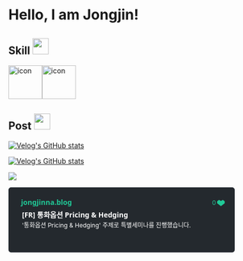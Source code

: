<h1> Hello, I am Jongjin!</h1>

<h2> Skill <img src = "https://media2.giphy.com/media/QssGEmpkyEOhBCb7e1/giphy.gif?cid=ecf05e47a0n3gi1bfqntqmob8g9aid1oyj2wr3ds3mg700bl&rid=giphy.gif" width = 32px> </h2>

<div style="display: flex; align-items: flex-start;"><img src="https://techstack-generator.vercel.app/python-icon.svg" alt="icon" width="67" height="67" /><img src="https://techstack-generator.vercel.app/java-icon.svg" alt="icon" width="67" height="67" /></div>

<h2> Post <img src = "https://media2.giphy.com/media/QssGEmpkyEOhBCb7e1/giphy.gif?cid=ecf05e47a0n3gi1bfqntqmob8g9aid1oyj2wr3ds3mg700bl&rid=giphy.gif" width = 32px> </h2>

[![Velog's GitHub stats](https://velog-readme-stats.vercel.app/api/badge?name=jongjinna)](https://velog.io/@jongjinna)

[![Velog's GitHub stats](https://velog-readme-stats.vercel.app/api?name=jongjinna&tag=equity&color=dark)](https://velog-readme-stats.vercel.app/api/redirect?name=jongjinna&tag=equity)

<a href = "https://blog.naver.com/njjwa1004">
    <img src = "https://img.shields.io/badge/N-Blog-success">
</a>

<p></p>

<svg xmlns="http://www.w3.org/2000/svg" width="450" height="130" viewBox="0 0 450 130" fill="none">
    <style>
        .header {
            font: bold 14px 'Segoe UI', Ubuntu, Sans-Serif;
            fill: #20c997;
            animation: fadeInAnimation 0.8s ease-in-out forwards;
        }
        .log-title { font: bold 14px 'Segoe UI', Ubuntu, Sans-Serif; fill: white }
        .log-description { font-size: 12px; fill: white}
        .tag-item { font-size: 12px; fill: #0CA678;}
        .heart-count { font-size: 12px; fill: #20c997;}
    </style>
    <rect data-testid="card-bg" x="0.5" y="0.5" rx="4.5" height="99%" stroke="#30363d" width="449" fill="#24292e" stroke-opacity="1"/>
    <g data-testid="card-title" transform="translate(25, 35)">
    <g transform="translate(0, 0)">
            <text x="0" y="0" class="header" data-testid="header">jongjinna.blog</text>
            <svg width="30" x="390" y="-10" height="13" viewBox="0 0 30 13" fill="none" xmlns="http://www.w3.org/2000/svg">
                <path d="M11.25 0L7.5 2.26044L3.75 0L0 2.82555V6.78133L7.5 12.4324L15 6.78133V2.82555L11.25 0Z" fill="#20c997"/>
            </svg>
            <text x="380" class="heart-count" data-testid="heart-count">0</text>
        </g>
    </g>
    <g data-testid="main-card-body" transform="translate(0, 45)">
        <svg data-testid="lang-items" x="25" width="400" height="40" viewBox="0 0 400 40">
            <g transform="translate(0, 0)">
                <text data-testid="lang-name" x="2" y="15" class="log-title">[FR] 통화옵션 Pricing & Hedging</text>
                <text ata-testid="lang-description" x="2" y="35" class="log-description">'통화옵션 Pricing & Hedging' 주제로 특별세미나를 진행했습니다.</text>
            </g>
        </svg>
    </g>
    <g data-testid="main-card-bottom" transform="translate(0, 95)">
        <svg data-testid="lang-items" x="25" width="60" viewBox="0 0 60 19">
            <g style="position: relative;">
                <rect width="60" height="19.5367" rx="9.76834" fill="#F1F3F5"/>
                <text data-testid="lang-name" text-anchor="middle" x="30" y="13" class="tag-item">통화옵션</text>
            </g>
        </svg>
        <svg data-testid="lang-items" x="90" width="68" viewBox="0 0 68 19">
            <g style="position: relative;">
                <rect width="68" height="19.5367" rx="9.76834" fill="#F1F3F5"/>
                <text data-testid="lang-name" text-anchor="middle" x="34" y="13" class="tag-item">Pricing</text>
            </g>
        </svg>
        <svg data-testid="lang-items" x="163" width="68" viewBox="0 0 68 19">
            <g style="position: relative;">
                <rect width="68" height="19.5367" rx="9.76834" fill="#F1F3F5"/>
                <text data-testid="lang-name" text-anchor="middle" x="34" y="13" class="tag-item">Hedging</text>
            </g>
        </svg>
    </g>
</svg>
